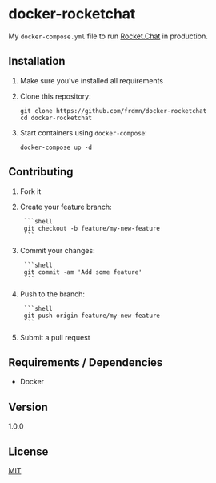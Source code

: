 # docker-rocketchat

My `docker-compose.yml` file to run [Rocket.Chat](https://rocket.chat) in production.

## Installation

1. Make sure you've installed all requirements
2. Clone this repository:

	```shell
	git clone https://github.com/frdmn/docker-rocketchat
	cd docker-rocketchat
	```

3. Start containers using `docker-compose`:

	```
	docker-compose up -d
	```

## Contributing

1. Fork it
2. Create your feature branch:

		```shell
		git checkout -b feature/my-new-feature
		```

3. Commit your changes:

		```shell
		git commit -am 'Add some feature'
		```

4. Push to the branch:

		```shell
		git push origin feature/my-new-feature
		```

5. Submit a pull request

## Requirements / Dependencies

* Docker

## Version

1.0.0

## License

[MIT](LICENSE)
